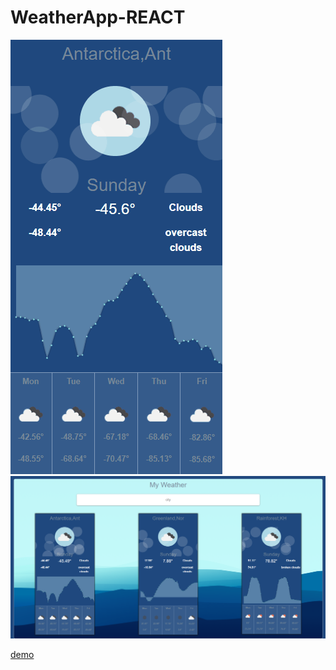 # WeatherApp-REACT
[![anim](public/Images/weather_animation_preview.gif)](https://shielded-brook-18741.herokuapp.com/)
[![preview](public/Images/weather_preview.PNG)](https://shielded-brook-18741.herokuapp.com/)

[demo](https://shielded-brook-18741.herokuapp.com/)
